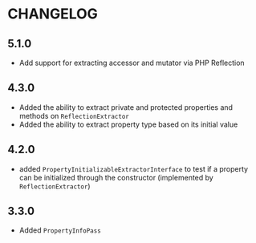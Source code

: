 CHANGELOG
=========

5.1.0
-----

* Add support for extracting accessor and mutator via PHP Reflection

4.3.0
-----

* Added the ability to extract private and protected properties and methods on `ReflectionExtractor`
* Added the ability to extract property type based on its initial value

4.2.0
-----

* added `PropertyInitializableExtractorInterface` to test if a property can be initialized through the constructor (implemented by `ReflectionExtractor`)

3.3.0
-----

* Added `PropertyInfoPass`
